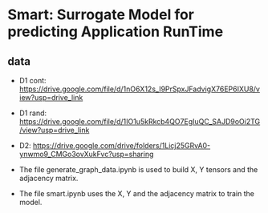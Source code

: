 # Smart: Surrogate Model for predicting Application RunTime

## data
- D1 cont: https://drive.google.com/file/d/1nO6X12s_I9PrSpxJFadvigX76EP6IXU8/view?usp=drive_link
- D1 rand: https://drive.google.com/file/d/1IO1u5kRkcb4QO7EgIuQC_SAJD9oOi2TG/view?usp=drive_link
- D2: https://drive.google.com/drive/folders/1Licj25GRvA0-ynwmo9_CMGo3ovXukFvc?usp=sharing
  
- The file generate_graph_data.ipynb is used to build X, Y tensors and the adjacency matrix.
- The file smart.ipynb uses the X, Y and the adjacency matrix to train the model.
